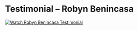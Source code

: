 # Testimonial – Robyn Benincasa

[![Watch Robyn Benincasa Testimonial](https://img.youtube.com/vi/VKN2RaRzOkY/0.jpg)](https://youtu.be/VKN2RaRzOkY?si=K-1bZQE6ZCP2OQQk)
